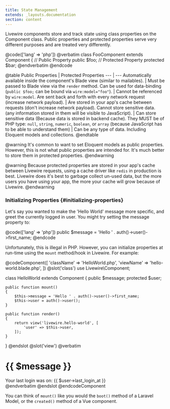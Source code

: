 ```yaml
---
title: State Management
extends: _layouts.documentation
section: content
---
```


Livewire components store and track state using class properties on the Component class. Public properties and protected properties serve very different purposes and are treated very differently.

@code(['lang' => 'php'])
@verbatim
class FooComponent extends Component
{
    // Public Property
    public $foo;
    // Protected Property
    protected $bar;
@endverbatim
@endcode

@table
Public Properties | Protected Properties
--- | ---
Automatically available inside the component's Blade view (similar to mailables). | Must be passed to Blade view via the `render` method.
Can be used for data-binding (`public $foo;` can be bound via `wire:model="foo"`). | Cannot be referenced by `wire:model`.
Are sent back and forth with every network request (increase network payload). | Are stored in your app's cache between requests (don't increase network payload).
Cannot store sensitive data. (any information stored in them will be visible to JavaScript). | Can store sensitive data (Because data is stored in backend cache).
They MUST be of PHP type: `null`, `string`, `numeric`, `boolean`, or `array` (because JavaScript has to be able to understand them) | Can be any type of data. Including Eloquent models and collections.
@endtable

@warning
It's common to want to set Eloquent models as public properties. However, this is not what public properties are intended for. It's much better to store them in protected properties.
@endwarning

@warning
Because protected properties are stored in your app's cache between Livewire requests, using a cache driver like `redis` in production is best. Livewire does it's best to garbage collect un-used data, but the more users you have using your app, the more your cache will grow because of Livewire.
@endwarning

### Initializing Properties {#initializing-properties}

Let's say you wanted to make the 'Hello World' message more specific, and greet the currently logged in user. You might try setting the message property to:

@code(['lang' => 'php'])
public $message = 'Hello ' . auth()->user()->first_name;
@endcode

Unfortunately, this is illegal in PHP. However, you can initialize properties at run-time using the `mount` method/hook in Livewire. For example:

@codeComponent([
    'className' => 'HelloWorld.php',
    'viewName' => 'hello-world.blade.php',
])
@slot('class')
use Livewire\Component;

class HelloWorld extends Component
{
    public $message;
    protected $user;

    public function mount()
    {
        $this->message = 'Hello ' . auth()->user()->first_name;
        $this->user = auth()->user();
    }

    public function render()
    {
        return view('livewire.hello-world', [
            'user' => $this->user,
        ]);
    }
}
@endslot
@slot('view')
@verbatim
<div>
    <h1>{{ $message }}</h1>
    <!-- "Hello Alex" -->
    <span>Your last login was on: {{ $user->last_login_at }}</span>
</div>
@endverbatim
@endslot
@endcodeComponent

You can think of `mount()` like you would the `boot()` method of a Laravel Model, or the `created()` method of a Vue component.
